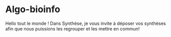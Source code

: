 # Algo-bioinfo

Hello tout le monde ! Dans Synthèse, je vous invite à déposer vos synthèses afin que nous puissions les regrouper et les mettre en commun!


